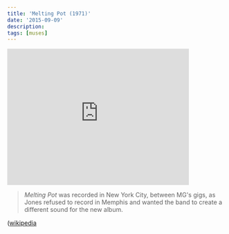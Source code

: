 ```yaml
---
title: 'Melting Pot (1971)'
date: '2015-09-09'
description:
tags: [muses]
---
```


<iframe width="420" height="315" src="https://www.youtube.com/embed/zlai0BQarrc" frameborder="0" allowfullscreen></iframe>

<br>

> _Melting Pot_ was recorded in New York City, between MG's gigs, as Jones refused to record in Memphis and wanted the band to create a different sound for the new album.

([wikipedia](https://en.wikipedia.org/wiki/Melting_Pot_(Booker_T_album))
